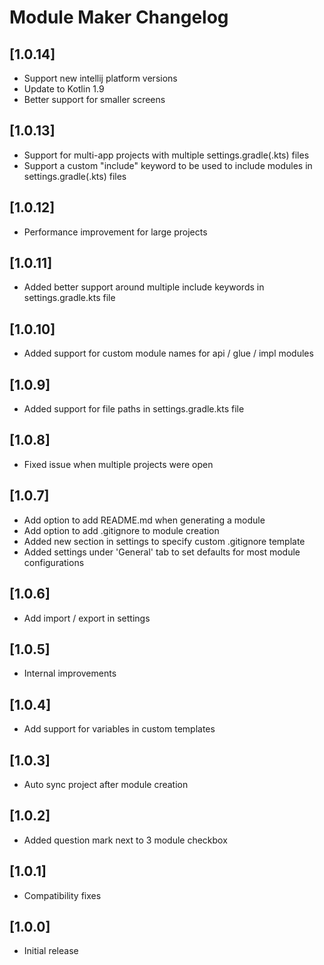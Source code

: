 # Module Maker Changelog

## [1.0.14]
- Support new intellij platform versions
- Update to Kotlin 1.9
- Better support for smaller screens

## [1.0.13]
- Support for multi-app projects with multiple settings.gradle(.kts) files
- Support a custom "include" keyword to be used to include modules in settings.gradle(.kts) files

## [1.0.12]
- Performance improvement for large projects

## [1.0.11]
- Added better support around multiple include keywords in settings.gradle.kts file

## [1.0.10]
- Added support for custom module names for api / glue / impl modules

## [1.0.9]
- Added support for file paths in settings.gradle.kts file

## [1.0.8]
- Fixed issue when multiple projects were open

## [1.0.7]
- Add option to add README.md when generating a module
- Add option to add .gitignore to module creation
- Added new section in settings to specify custom .gitignore template
- Added settings under 'General' tab to set defaults for most module configurations

## [1.0.6]
- Add import / export in settings

## [1.0.5]
- Internal improvements

## [1.0.4]
- Add support for variables in custom templates

## [1.0.3]
- Auto sync project after module creation

## [1.0.2]
- Added question mark next to 3 module checkbox

## [1.0.1]
- Compatibility fixes

## [1.0.0]
- Initial release
